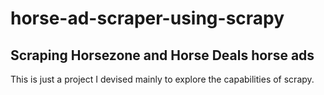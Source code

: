 # horse-ad-scraper-using-scrapy
## Scraping Horsezone and Horse Deals horse ads

This is just a project I devised mainly to explore the capabilities of scrapy. 
